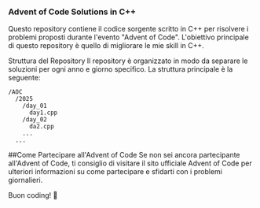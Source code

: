 ### Advent of Code Solutions in C++
Questo repository contiene il codice sorgente scritto in C++ per risolvere i problemi proposti durante l'evento "Advent of Code". 
L'obiettivo principale di questo repository è quello di migliorare le mie skill in C++.

Struttura del Repository
Il repository è organizzato in modo da separare le soluzioni per ogni anno e giorno specifico. La struttura principale è la seguente:

```
/AOC
  /2025
    /day_01
      day1.cpp
    /day_02
      da2.cpp
    ...
  ...
```

##Come Partecipare all'Advent of Code
Se non sei ancora partecipante all'Advent of Code, ti consiglio di visitare il sito ufficiale Advent of Code per ulteriori informazioni su come partecipare e sfidarti con i problemi giornalieri.

Buon coding! 🚀
